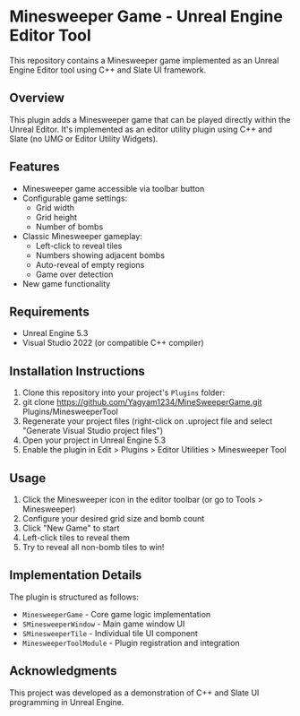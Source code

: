 # Minesweeper Game - Unreal Engine Editor Tool

This repository contains a Minesweeper game implemented as an Unreal Engine Editor tool using C++ and Slate UI framework.

## Overview

This plugin adds a Minesweeper game that can be played directly within the Unreal Editor. It's implemented as an editor utility plugin using C++ and Slate (no UMG or Editor Utility Widgets).

## Features

- Minesweeper game accessible via toolbar button
- Configurable game settings:
  - Grid width
  - Grid height
  - Number of bombs
- Classic Minesweeper gameplay:
  - Left-click to reveal tiles
  - Numbers showing adjacent bombs
  - Auto-reveal of empty regions
  - Game over detection
- New game functionality

## Requirements

- Unreal Engine 5.3
- Visual Studio 2022 (or compatible C++ compiler)

## Installation Instructions

1. Clone this repository into your project's `Plugins` folder:
2. git clone https://github.com/Yagyam1234/MineSweeperGame.git Plugins/MinesweeperTool
2. Regenerate your project files (right-click on .uproject file and select "Generate Visual Studio project files")
3. Open your project in Unreal Engine 5.3
4. Enable the plugin in Edit > Plugins > Editor Utilities > Minesweeper Tool

## Usage

1. Click the Minesweeper icon in the editor toolbar (or go to Tools > Minesweeper)
2. Configure your desired grid size and bomb count
3. Click "New Game" to start
4. Left-click tiles to reveal them
5. Try to reveal all non-bomb tiles to win!

## Implementation Details

The plugin is structured as follows:
- `MinesweeperGame` - Core game logic implementation
- `SMinesweeperWindow` - Main game window UI
- `SMinesweeperTile` - Individual tile UI component
- `MinesweeperToolModule` - Plugin registration and integration

## Acknowledgments

This project was developed as a demonstration of C++ and Slate UI programming in Unreal Engine.
